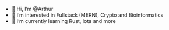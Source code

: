 - 👋 Hi, I’m @Arthur
- 👀 I’m interested in Fullstack (MERN), Crypto and Bioinformatics
- 🌱 I’m currently learning Rust, Iota and more 

<!---
iSonik/iSonik is a ✨ special ✨ repository because its `README.md` (this file) appears on your GitHub profile.
You can click the Preview link to take a look at your changes.
--->
